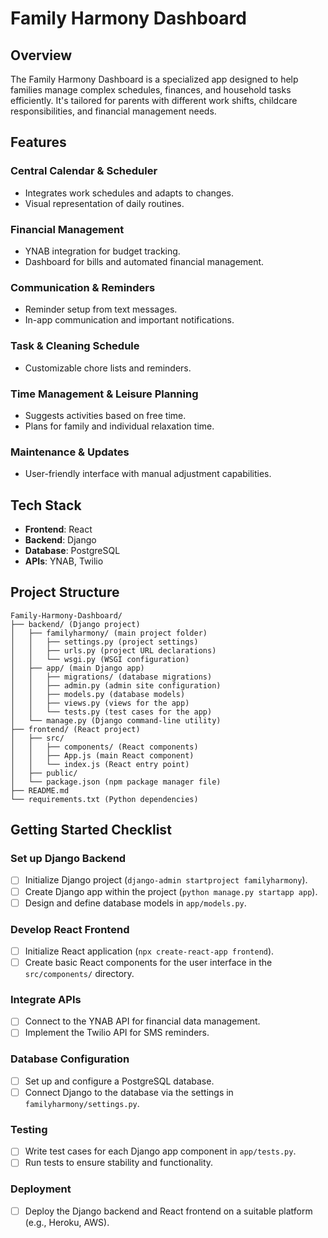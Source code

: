 # Family Harmony Dashboard

## Overview
The Family Harmony Dashboard is a specialized app designed to help families manage complex schedules, finances, and household tasks efficiently. It's tailored for parents with different work shifts, childcare responsibilities, and financial management needs.

## Features

### Central Calendar & Scheduler
- Integrates work schedules and adapts to changes.
- Visual representation of daily routines.

### Financial Management
- YNAB integration for budget tracking.
- Dashboard for bills and automated financial management.

### Communication & Reminders
- Reminder setup from text messages.
- In-app communication and important notifications.

### Task & Cleaning Schedule
- Customizable chore lists and reminders.

### Time Management & Leisure Planning
- Suggests activities based on free time.
- Plans for family and individual relaxation time.

### Maintenance & Updates
- User-friendly interface with manual adjustment capabilities.

## Tech Stack

- **Frontend**: React
- **Backend**: Django
- **Database**: PostgreSQL
- **APIs**: YNAB, Twilio

## Project Structure

````
Family-Harmony-Dashboard/
├── backend/ (Django project)
│   ├── familyharmony/ (main project folder)
│   │   ├── settings.py (project settings)
│   │   ├── urls.py (project URL declarations)
│   │   └── wsgi.py (WSGI configuration)
│   ├── app/ (main Django app)
│   │   ├── migrations/ (database migrations)
│   │   ├── admin.py (admin site configuration)
│   │   ├── models.py (database models)
│   │   ├── views.py (views for the app)
│   │   └── tests.py (test cases for the app)
│   └── manage.py (Django command-line utility)
├── frontend/ (React project)
│   ├── src/
│   │   ├── components/ (React components)
│   │   ├── App.js (main React component)
│   │   └── index.js (React entry point)
│   ├── public/
│   └── package.json (npm package manager file)
├── README.md
└── requirements.txt (Python dependencies)
````

## Getting Started Checklist

### Set up Django Backend
- [ ] Initialize Django project (`django-admin startproject familyharmony`).
- [ ] Create Django app within the project (`python manage.py startapp app`).
- [ ] Design and define database models in `app/models.py`.

### Develop React Frontend
- [ ] Initialize React application (`npx create-react-app frontend`).
- [ ] Create basic React components for the user interface in the `src/components/` directory.

### Integrate APIs
- [ ] Connect to the YNAB API for financial data management.
- [ ] Implement the Twilio API for SMS reminders.

### Database Configuration
- [ ] Set up and configure a PostgreSQL database.
- [ ] Connect Django to the database via the settings in `familyharmony/settings.py`.

### Testing
- [ ] Write test cases for each Django app component in `app/tests.py`.
- [ ] Run tests to ensure stability and functionality.

### Deployment
- [ ] Deploy the Django backend and React frontend on a suitable platform (e.g., Heroku, AWS).

